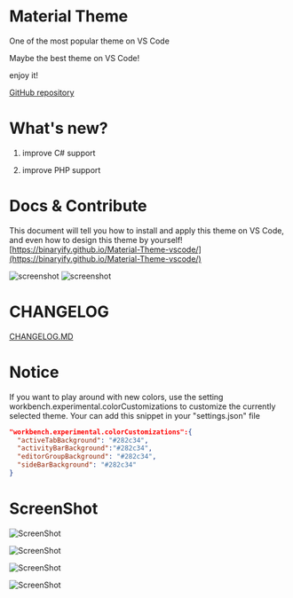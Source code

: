# Material Theme
One of the most popular theme on VS Code  

Maybe the best theme on VS Code! 

enjoy it!

[GitHub repository](https://github.com/Binaryify/Material-Theme-vscode)

# What's new?
1. improve C# support  

2. improve PHP support  

# Docs & Contribute  
This document will tell you how to install and apply this theme on VS Code, and even how to design this theme by yourself! 
[https://binaryify.github.io/Material-Theme-vscode/](https://binaryify.github.io/Material-Theme-vscode/)

![screenshot](https://raw.githubusercontent.com/Binaryify/Material-Theme-vscode/master/static/docs.png) 
![screenshot](https://raw.githubusercontent.com/Binaryify/Material-Theme-vscode/master/static/screenshot12.png)

# CHANGELOG
[CHANGELOG.MD](CHANGELOG.md)

# Notice
If you want to play around with new colors, use the setting workbench.experimental.colorCustomizations to customize the currently selected theme.
Your can add this snippet in your "settings.json" file   
```json
"workbench.experimental.colorCustomizations":{
  "activeTabBackground": "#282c34",
  "activityBarBackground":"#282c34",
  "editorGroupBackground": "#282c34",
  "sideBarBackground": "#282c34"
}
```

# ScreenShot
![ScreenShot](https://raw.githubusercontent.com/Binaryify/Material-Theme-vscode/master/static/screenshot1.png)

![ScreenShot](https://raw.githubusercontent.com/Binaryify/Material-Theme-vscode/master/static/screenshot2.png)

![ScreenShot](https://raw.githubusercontent.com/Binaryify/Material-Theme-vscode/master/static/js.png)

![ScreenShot](https://raw.githubusercontent.com/Binaryify/Material-Theme-vscode/master/static/cpp.png)